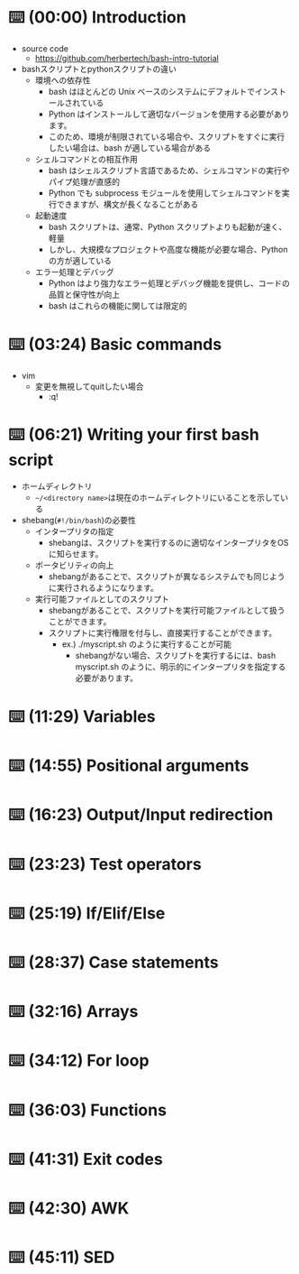 # ⌨️ (00:00) Introduction
- source code
  - https://github.com/herbertech/bash-intro-tutorial
- bashスクリプトとpythonスクリプトの違い
  - 環境への依存性
    - bash はほとんどの Unix ベースのシステムにデフォルトでインストールされている
    - Python はインストールして適切なバージョンを使用する必要があります。
    - このため、環境が制限されている場合や、スクリプトをすぐに実行したい場合は、bash が適している場合がある
  - シェルコマンドとの相互作用
    - bash はシェルスクリプト言語であるため、シェルコマンドの実行やパイプ処理が直感的
    - Python でも subprocess モジュールを使用してシェルコマンドを実行できますが、構文が長くなることがある
  - 起動速度
    - bash スクリプトは、通常、Python スクリプトよりも起動が速く、軽量
    - しかし、大規模なプロジェクトや高度な機能が必要な場合、Python の方が適している
  - エラー処理とデバッグ
    - Python はより強力なエラー処理とデバッグ機能を提供し、コードの品質と保守性が向上
    - bash はこれらの機能に関しては限定的
# ⌨️ (03:24) Basic commands
- vim
  - 変更を無視してquitしたい場合
    - :q!
# ⌨️ (06:21) Writing your first bash script
- ホームディレクトリ
  - `~/<directory name>`は現在のホームディレクトリにいることを示している
- shebang(`#!/bin/bash`)の必要性
  - インタープリタの指定
    - shebangは、スクリプトを実行するのに適切なインタープリタをOSに知らせます。
  - ポータビリティの向上
    - shebangがあることで、スクリプトが異なるシステムでも同じように実行されるようになります。
  - 実行可能ファイルとしてのスクリプト
    - shebangがあることで、スクリプトを実行可能ファイルとして扱うことができます。
    - スクリプトに実行権限を付与し、直接実行することができます。
      - ex.) ./myscript.sh のように実行することが可能
        - shebangがない場合、スクリプトを実行するには、bash myscript.sh のように、明示的にインタープリタを指定する必要があります。
# ⌨️ (11:29) Variables
# ⌨️ (14:55) Positional arguments
# ⌨️ (16:23) Output/Input redirection
# ⌨️ (23:23) Test operators
# ⌨️ (25:19) If/Elif/Else
# ⌨️ (28:37) Case statements
# ⌨️ (32:16) Arrays
# ⌨️ (34:12) For loop
# ⌨️ (36:03) Functions
# ⌨️ (41:31) Exit codes
# ⌨️ (42:30) AWK
# ⌨️ (45:11) SED